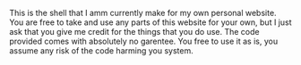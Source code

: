This is the shell that I amm currently make for my own personal website.  You 
are free to take and use any parts of this website for your own, but I just
ask that you give me credit for the things that you do use.  The code provided
comes with absolutely no garentee.  You free to use it as is, you assume any
risk of the code harming you system.
